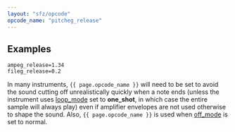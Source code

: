 ```yaml
---
layout: "sfz/opcode"
opcode_name: "pitcheg_release"
---
```

## Examples

```
ampeg_release=1.34
fileg_release=0.2
```

In many instruments, `{{ page.opcode_name }}` will need to be set to avoid the sound
cutting off unrealistically quickly when a note ends (unless the instrument uses
[loop_mode] set to **one_shot**, in which case the entire sample will
always play) even if amplifier envelopes are not used otherwise to shape the
sound. Also, `{{ page.opcode_name }}` is used when [off_mode] is set to normal.


[loop_mode]: loop_mode
[off_mode]:  off_mode
